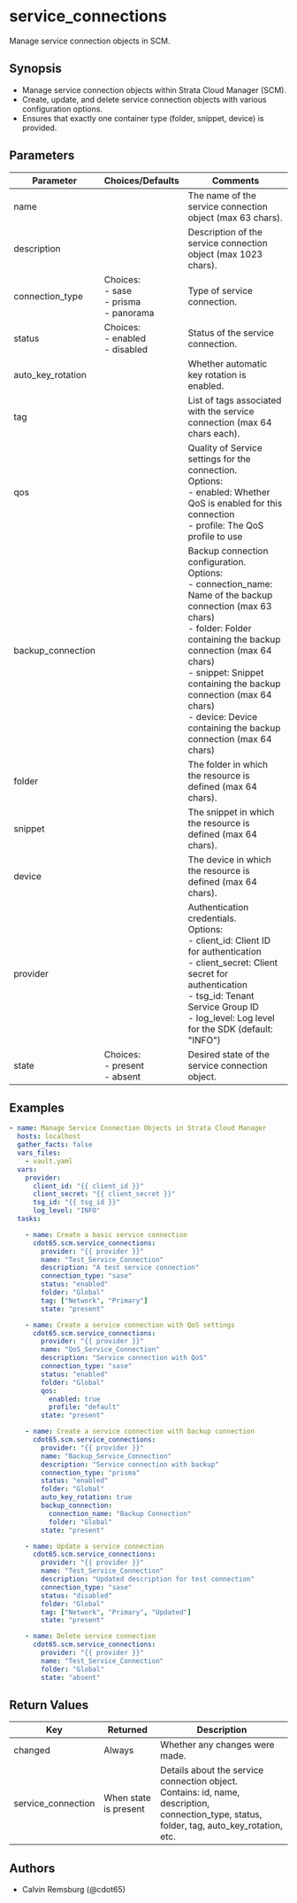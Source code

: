 # service_connections

Manage service connection objects in SCM.

## Synopsis

- Manage service connection objects within Strata Cloud Manager (SCM).
- Create, update, and delete service connection objects with various configuration options.
- Ensures that exactly one container type (folder, snippet, device) is provided.

## Parameters

| Parameter | Choices/Defaults | Comments |
| --------- | ---------------- | -------- |
| name | | The name of the service connection object (max 63 chars). |
| description | | Description of the service connection object (max 1023 chars). |
| connection_type | Choices:<br>- sase<br>- prisma<br>- panorama | Type of service connection. |
| status | Choices:<br>- enabled<br>- disabled | Status of the service connection. |
| auto_key_rotation | | Whether automatic key rotation is enabled. |
| tag | | List of tags associated with the service connection (max 64 chars each). |
| qos | | Quality of Service settings for the connection.<br>Options:<br>- enabled: Whether QoS is enabled for this connection<br>- profile: The QoS profile to use |
| backup_connection | | Backup connection configuration.<br>Options:<br>- connection_name: Name of the backup connection (max 63 chars)<br>- folder: Folder containing the backup connection (max 64 chars)<br>- snippet: Snippet containing the backup connection (max 64 chars)<br>- device: Device containing the backup connection (max 64 chars) |
| folder | | The folder in which the resource is defined (max 64 chars). |
| snippet | | The snippet in which the resource is defined (max 64 chars). |
| device | | The device in which the resource is defined (max 64 chars). |
| provider | | Authentication credentials.<br>Options:<br>- client_id: Client ID for authentication<br>- client_secret: Client secret for authentication<br>- tsg_id: Tenant Service Group ID<br>- log_level: Log level for the SDK (default: "INFO") |
| state | Choices:<br>- present<br>- absent | Desired state of the service connection object. |

## Examples

```yaml
- name: Manage Service Connection Objects in Strata Cloud Manager
  hosts: localhost
  gather_facts: false
  vars_files:
    - vault.yaml
  vars:
    provider:
      client_id: "{{ client_id }}"
      client_secret: "{{ client_secret }}"
      tsg_id: "{{ tsg_id }}"
      log_level: "INFO"
  tasks:

    - name: Create a basic service connection
      cdot65.scm.service_connections:
        provider: "{{ provider }}"
        name: "Test_Service_Connection"
        description: "A test service connection"
        connection_type: "sase"
        status: "enabled"
        folder: "Global"
        tag: ["Network", "Primary"]
        state: "present"

    - name: Create a service connection with QoS settings
      cdot65.scm.service_connections:
        provider: "{{ provider }}"
        name: "QoS_Service_Connection"
        description: "Service connection with QoS"
        connection_type: "sase"
        status: "enabled"
        folder: "Global"
        qos:
          enabled: true
          profile: "default"
        state: "present"

    - name: Create a service connection with backup connection
      cdot65.scm.service_connections:
        provider: "{{ provider }}"
        name: "Backup_Service_Connection"
        description: "Service connection with backup"
        connection_type: "prisma"
        status: "enabled"
        folder: "Global"
        auto_key_rotation: true
        backup_connection:
          connection_name: "Backup Connection"
          folder: "Global"
        state: "present"

    - name: Update a service connection
      cdot65.scm.service_connections:
        provider: "{{ provider }}"
        name: "Test_Service_Connection"
        description: "Updated description for test connection"
        connection_type: "sase"
        status: "disabled"
        folder: "Global"
        tag: ["Network", "Primary", "Updated"]
        state: "present"

    - name: Delete service connection
      cdot65.scm.service_connections:
        provider: "{{ provider }}"
        name: "Test_Service_Connection"
        folder: "Global"
        state: "absent"
```

## Return Values

| Key | Returned | Description |
| --- | -------- | ----------- |
| changed | Always | Whether any changes were made. |
| service_connection | When state is present | Details about the service connection object.<br>Contains: id, name, description, connection_type, status, folder, tag, auto_key_rotation, etc. |

## Authors

- Calvin Remsburg (@cdot65)